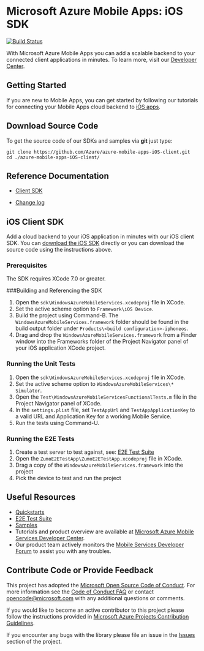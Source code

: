 # Microsoft Azure Mobile Apps: iOS SDK

[![Build Status](https://travis-ci.org/Azure/azure-mobile-apps-ios-client.svg?branch=master)](https://travis-ci.org/Azure/azure-mobile-apps-ios-client)

With Microsoft Azure Mobile Apps you can add a scalable backend to your connected client applications in minutes. To learn more, visit our [Developer Center](http://azure.microsoft.com/en-us/develop/mobile).

## Getting Started

If you are new to Mobile Apps, you can get started by following our tutorials for connecting your Mobile
Apps cloud backend to [iOS apps](http://azure.microsoft.com/en-us/documentation/articles/mobile-services-ios-get-started/).

## Download Source Code

To get the source code of our SDKs and samples via **git** just type:

    git clone https://github.com/Azure/azure-mobile-apps-iOS-client.git
    cd ./azure-mobile-apps-iOS-client/

## Reference Documentation

* [Client SDK](http://azure.github.io/azure-mobile-services/iOS/v3)

* [Change log](CHANGELOG.md)

## iOS Client SDK
Add a cloud backend to your iOS application in minutes with our iOS client SDK. You can [download the iOS SDK](https://go.microsoft.com/fwLink/?LinkID=529823&clcid=0x409) directly or you can download the source code using the instructions above.  

### Prerequisites

The SDK requires XCode 7.0 or greater.

###Building and Referencing the SDK

1. Open the ```sdk\WindowsAzureMobileServices.xcodeproj``` file in XCode.
2. Set the active scheme option to ```Framework\iOS Device```.
3. Build the project using Command-B. The ```WindowsAzureMobileServices.framework``` folder should be found in the build output folder under ```Products\<build configuration>-iphoneos```.
4. Drag and drop the ```WindowsAzureMobileServices.framework``` from a Finder window into the Frameworks folder of the Project Navigator panel of your iOS application XCode project.

### Running the Unit Tests

1. Open the ```sdk\WindowsAzureMobileServices.xcodeproj``` file in XCode.
2. Set the active scheme option to ```WindowsAzureMobileServices\* Simulator```.
3. Open the ```Test\WindowsAzureMobileServicesFunctionalTests.m``` file in the Project Navigator panel of XCode.
4. In the ```settings.plist``` file, set ```TestAppUrl``` and ```TestAppApplicationKey``` to a valid URL and Application Key for a working Mobile Service.
5. Run the tests using Command-U.

### Running the E2E Tests

1. Create a test server to test against, see: [E2E Test Suite](https://github.com/Azure/azure-mobile-services-test)
2. Open the ```ZumoE2ETestApp\ZumoE2ETestApp.xcodeproj``` file in XCode.
3. Drag a copy of the ```WindowsAzureMobileServices.framework``` into the project
4. Pick the device to test and run the project

## Useful Resources

* [Quickstarts](https://github.com/Azure/azure-mobile-services-quickstarts)
* [E2E Test Suite](https://github.com/Azure/azure-mobile-services-test)
* [Samples](https://github.com/Azure/mobile-services-samples)
* Tutorials and product overview are available at [Microsoft Azure Mobile Services Developer Center](http://azure.microsoft.com/en-us/develop/mobile).
* Our product team actively monitors the [Mobile Services Developer Forum](http://social.msdn.microsoft.com/Forums/en-US/azuremobile/) to assist you with any troubles.

## Contribute Code or Provide Feedback
This project has adopted the [Microsoft Open Source Code of Conduct](https://opensource.microsoft.com/codeofconduct/). For more information see the [Code of Conduct FAQ](https://opensource.microsoft.com/codeofconduct/faq/) or contact [opencode@microsoft.com](mailto:opencode@microsoft.com) with any additional questions or comments.

If you would like to become an active contributor to this project please follow the instructions provided in [Microsoft Azure Projects Contribution Guidelines](http://azure.github.com/guidelines.html).

If you encounter any bugs with the library please file an issue in the [Issues](https://github.com/Azure/azure-mobile-apps-ios-client/issues) section of the project.

